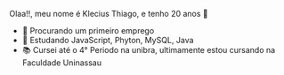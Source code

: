 Olaa!!, meu nome é Klecius Thiago, e tenho 20 anos 👋

- 🔭 Procurando um primeiro emprego
- 🌱 Estudando JavaScript, Phyton, MySQL, Java
- 📚 Cursei até o 4° Periodo na unibra, ultimamente estou cursando na Faculdade Uninassau

